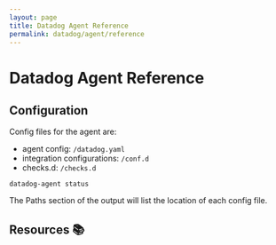 ```yaml
---
layout: page
title: Datadog Agent Reference
permalink: datadog/agent/reference
---
```


# Datadog Agent Reference

## Configuration

Config files for the agent are:

- agent config: `/datadog.yaml`
- integration configurations: `/conf.d`
- checks.d: `/checks.d`

`datadog-agent status`

The Paths section of the output will list the location of each config file.

## Resources 📚
